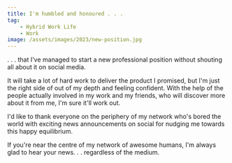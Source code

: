```yaml
---
title: I'm humbled and honoured . . .
tag:
    - Hybrid Work Life
    - Work
image: /assets/images/2023/new-position.jpg
---
```


. . . that I've managed to start a new professional position without shouting all about it on social media.

It will take a lot of hard work to deliver the product I promised, but I'm just the right side of out of my depth and feeling confident. With the help of the people actually involved in my work and my friends, who will discover more about it from me, I'm sure it'll work out.

I'd like to thank everyone on the periphery of my network who's bored the world with exciting news announcements on social for nudging me towards this happy equilibrium.

If you're near the centre of my network of awesome humans, I'm always glad to hear your news. . . regardless of the medium.